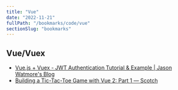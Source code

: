 ```yaml
---
title: "Vue"
date: "2022-11-21"
fullPath: "/bookmarks/code/vue"
sectionSlug: "bookmarks"
---
```


## Vue/Vuex

- [Vue.js + Vuex - JWT Authentication Tutorial & Example | Jason Watmore's Blog](http://jasonwatmore.com/post/2018/07/06/vue-vuex-jwt-authentication-tutorial-example)
- [Building a Tic-Tac-Toe Game with Vue 2: Part 1 ― Scotch](https://scotch.io/tutorials/building-a-tic-tac-toe-game-with-vue-2-part-1)
